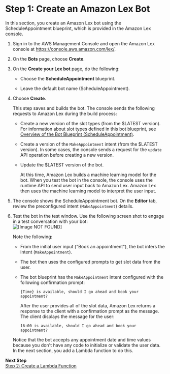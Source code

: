 # Step 1: Create an Amazon Lex Bot<a name="ex1-sch-appt-create-bot"></a>

In this section, you create an Amazon Lex bot using the ScheduleAppointment blueprint, which is provided in the Amazon Lex console\.

1. Sign in to the AWS Management Console and open the Amazon Lex console at [https://console\.aws\.amazon\.com/lex/](https://console.aws.amazon.com/lex/)\.

1. On the **Bots** page, choose **Create**\.

1. On the **Create your Lex bot** page, do the following:

   + Choose the **ScheduleAppointment** blueprint\.

   + Leave the default bot name \(ScheduleAppointment\)\.

1. Choose **Create**\.

   This step saves and builds the bot\. The console sends the following requests to Amazon Lex during the build process: 

   + Create a new version of the slot types \(from the $LATEST version\)\. For information about slot types defined in this bot blueprint, see [Overview of the Bot Blueprint \(ScheduleAppointment\)](ex1-sch-appt.md#ex1-sch-appt-bp-summary-bot)\.

   + Create a version of the `MakeAppointment` intent \(from the $LATEST version\)\. In some cases, the console sends a request for the `update` API operation before creating a new version\. 

   + Update the $LATEST version of the bot\. 

     At this time, Amazon Lex builds a machine learning model for the bot\. When you test the bot in the console, the console uses the runtime API to send user input back to Amazon Lex\. Amazon Lex then uses the machine learning model to interpret the user input\. 

1. The console shows the ScheduleAppointment bot\. On the **Editor** tab, review the preconfigured intent \(`MakeAppointment`\) details\.

1. Test the bot in the test window\. Use the following screen shot to engage in a test conversation with your bot:   
![\[Image NOT FOUND\]](http://docs.aws.amazon.com/lex/latest/dg/images/appt-test-no-lambda.png)

   Note the following:

   + From the initial user input \("Book an appointment"\), the bot infers the intent \(`MakeAppointment`\)\. 

   + The bot then uses the configured prompts to get slot data from the user\. 

   + The bot blueprint has the `MakeAppointment` intent configured with the following confirmation prompt:

     ```
     {Time} is available, should I go ahead and book your appointment?
     ```

     After the user provides all of the slot data, Amazon Lex returns a response to the client with a confirmation prompt as the message\. The client displays the message for the user:

     ```
     16:00 is available, should I go ahead and book your appointment? 
     ```

   Notice that the bot accepts any appointment date and time values because you don't have any code to initialize or validate the user data\. In the next section, you add a Lambda function to do this\. 

**Next Step**  
[Step 2: Create a Lambda Function](ex1-sch-appt-create-lambda-function.md)